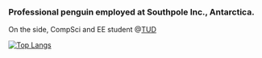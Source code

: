 ### Professional penguin employed at Southpole Inc., Antarctica.
On the side, CompSci and EE student @[TUD](https://tu-dresden.de/)

[![Top Langs](https://github-readme-stats.vercel.app/api/top-langs/?username=LeLoomi)](https://github.com/anuraghazra/github-readme-stats)
